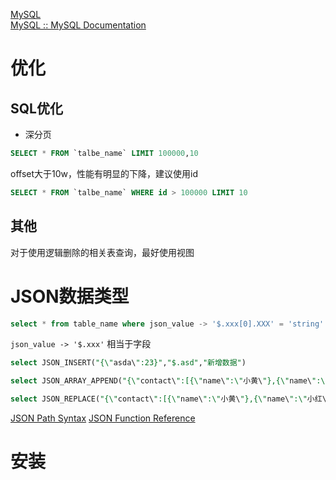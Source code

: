[MySQL](https://www.mysql.com/)  
[MySQL :: MySQL Documentation](https://dev.mysql.com/doc/)

# 优化
## SQL优化
- 深分页
```sql
SELECT * FROM `talbe_name` LIMIT 100000,10
```
offset大于10w，性能有明显的下降，建议使用id
```sql
SELECT * FROM `talbe_name` WHERE id > 100000 LIMIT 10
```

## 其他
对于使用逻辑删除的相关表查询，最好使用视图

# JSON数据类型
```sql
select * from table_name where json_value -> '$.xxx[0].XXX' = 'string'
```
`json_value -> '$.xxx'` 相当于字段
```sql
select JSON_INSERT("{\"asda\":23}","$.asd","新增数据")
```
```sql
select JSON_ARRAY_APPEND("{\"contact\":[{\"name\":\"小黄\"},{\"name\":\"小红\"}]}","$.contact",JSON_OBJECT("asd",1))
```
```sql
select JSON_REPLACE("{\"contact\":[{\"name\":\"小黄\"},{\"name\":\"小红\"}]}","$.contact","$.contact[0].name","小蓝")
```
[JSON Path Syntax](https://dev.mysql.com/doc/refman/5.7/en/json.html)
[JSON Function Reference](https://dev.mysql.com/doc/refman/5.7/en/json-function-reference.html)

# 安装